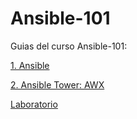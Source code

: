 # Ansible-101
Guias del curso Ansible-101:

[1. Ansible](https://github.com/conapps/Devops-101/blob/master/Ansible-101/01_ansible.md)

[2. Ansible Tower: AWX](https://github.com/conapps/Devops-101/blob/master/Ansible-101/02_awx.md)

[Laboratorio](https://github.com/conapps/Devops-101/tree/master/Ansible-101/ansible_lab)

